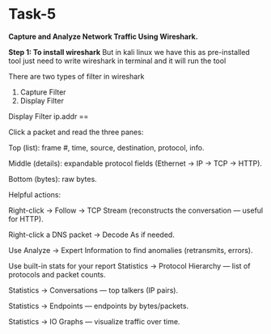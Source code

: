 # Task-5

**Capture and Analyze Network Traffic Using Wireshark.**

**Step 1: To install wireshark** 
But in kali linux we have this as pre-installed tool 
just need to write wireshark in terminal and it will run the tool 

There are two types of filter in wireshark 
1. Capture Filter 
2. Display Filter 

Display Filter
ip.addr == <ip address>

Click a packet and read the three panes:

Top (list): frame #, time, source, destination, protocol, info.

Middle (details): expandable protocol fields (Ethernet → IP → TCP → HTTP).

Bottom (bytes): raw bytes.

Helpful actions:

Right-click → Follow → TCP Stream (reconstructs the conversation — useful for HTTP).

Right-click a DNS packet → Decode As if needed.

Use Analyze → Expert Information to find anomalies (retransmits, errors).

Use built-in stats for your report
Statistics → Protocol Hierarchy — list of protocols and packet counts.

Statistics → Conversations — top talkers (IP pairs).

Statistics → Endpoints — endpoints by bytes/packets.

Statistics → IO Graphs — visualize traffic over time.
